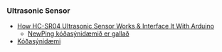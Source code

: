 ### Ultrasonic Sensor
- [How HC-SR04 Ultrasonic Sensor Works & Interface It With Arduino](https://lastminuteengineers.com/arduino-sr04-ultrasonic-sensor-tutorial/)
   - [NewPing kóðasýnidæmið er gallað](https://lastminuteengineers.com/arduino-sr04-ultrasonic-sensor-tutorial/#arduino-code-using-newping-library) 
- [Kóðasýnidæmi](https://github.com/VESM2VT/Kennarar/blob/master/Kennsluefni/gamalt_fra_kest2/sonic.ino)
